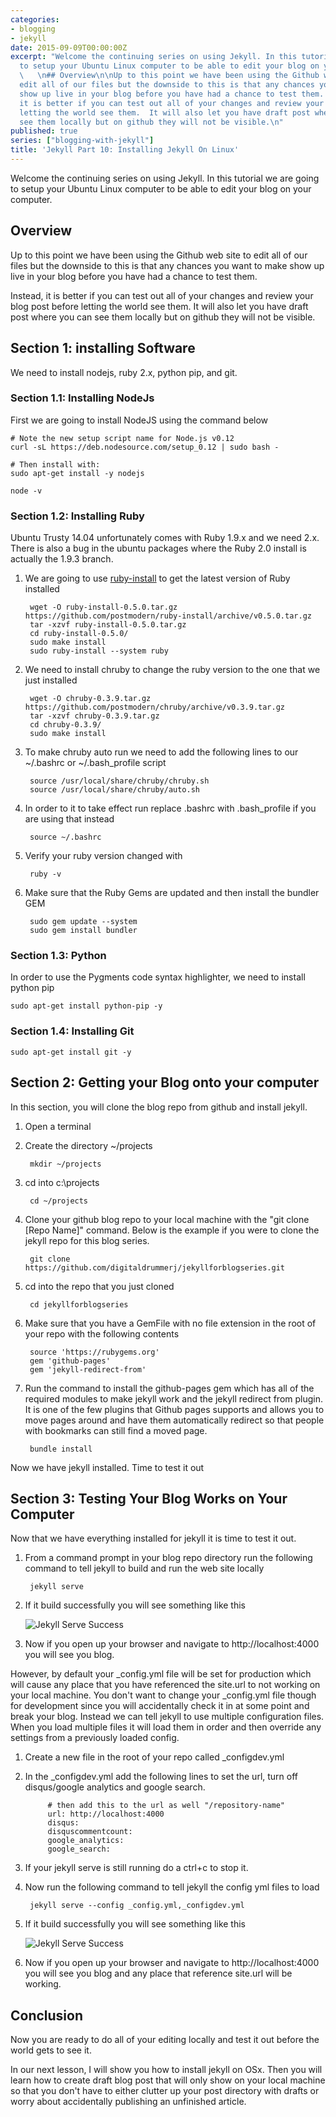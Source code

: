 ```yaml
---
categories:
- blogging
- jekyll
date: 2015-09-09T00:00:00Z
excerpt: "Welcome the continuing series on using Jekyll. In this tutorial we are going
  to setup your Ubuntu Linux computer to be able to edit your blog on your computer.\n
  \   \n## Overview\n\nUp to this point we have been using the Github web site to
  edit all of our files but the downside to this is that any chances you want to make
  show up live in your blog before you have had a chance to test them.  \n\nInstead,
  it is better if you can test out all of your changes and review your blog post before
  letting the world see them.  It will also let you have draft post where you can
  see them locally but on github they will not be visible.\n"
published: true
series: ["blogging-with-jekyll"]
title: 'Jekyll Part 10: Installing Jekyll On Linux'
---
```


Welcome the continuing series on using Jekyll. In this tutorial we are going to setup your Ubuntu Linux computer to be able to edit your blog on your computer.

## Overview

Up to this point we have been using the Github web site to edit all of our files but the downside to this is that any chances you want to make show up live in your blog before you have had a chance to test them.  

Instead, it is better if you can test out all of your changes and review your blog post before letting the world see them.  It will also let you have draft post where you can see them locally but on github they will not be visible.

## Section 1: installing Software

We need to install nodejs, ruby 2.x, python pip, and git.

### Section 1.1: Installing NodeJs

First we are going to install NodeJS using the command below

	# Note the new setup script name for Node.js v0.12
	curl -sL https://deb.nodesource.com/setup_0.12 | sudo bash -
	
	# Then install with:
	sudo apt-get install -y nodejs
	
	node -v
	
### Section 1.2: Installing Ruby

Ubuntu Trusty 14.04 unfortunately comes with Ruby 1.9.x and we need 2.x.  There is also a bug in the ubuntu packages where the Ruby 2.0 install is actually the 1.9.3 branch.

1. We are going to use [ruby-install](https://github.com/postmodern/ruby-install) to get the latest version of Ruby installed

		wget -O ruby-install-0.5.0.tar.gz https://github.com/postmodern/ruby-install/archive/v0.5.0.tar.gz
		tar -xzvf ruby-install-0.5.0.tar.gz
		cd ruby-install-0.5.0/
		sudo make install
		sudo ruby-install --system ruby 	

1. We need to install chruby to change the ruby version to the one that we just installed
	
		wget -O chruby-0.3.9.tar.gz https://github.com/postmodern/chruby/archive/v0.3.9.tar.gz
		tar -xzvf chruby-0.3.9.tar.gz
		cd chruby-0.3.9/
		sudo make install

1. To make chruby auto run we need to add the following lines to our ~/.bashrc or ~/.bash_profile script

		source /usr/local/share/chruby/chruby.sh
		source /usr/local/share/chruby/auto.sh

1. In order to it to take effect run replace .bashrc with .bash_profile if you are using that instead
	
		source ~/.bashrc
	
1. Verify your ruby version changed with 

		ruby -v

1. Make sure that the Ruby Gems are updated and then install the bundler GEM	
	
		sudo gem update --system 	
		sudo gem install bundler

### Section 1.3: Python

In order to use the Pygments code syntax highlighter, we need to install python pip

	sudo apt-get install python-pip -y
	
### Section 1.4: Installing Git

	sudo apt-get install git -y	

## Section 2: Getting your Blog onto your computer

In this section, you will clone the blog repo from github and install jekyll.

1. Open a terminal 
1. Create the directory ~/projects
		
		mkdir ~/projects
	
1. cd into c:\projects
		 
		cd ~/projects
		  
1. Clone your github blog repo to your local machine with the "git clone [Repo Name]" command.  Below is the example if you were to clone the jekyll repo for this blog series.

		git clone https://github.com/digitaldrummerj/jekyllforblogseries.git  

1. cd into the repo that you just cloned

		cd jekyllforblogseries
	
1. Make sure that you have a GemFile with no file extension in the root of your repo with the following contents

		source 'https://rubygems.org'
		gem 'github-pages'
		gem 'jekyll-redirect-from'

1. Run the command to install the github-pages gem which has all of the required modules to make jekyll work and the jekyll redirect from plugin.  It is one of the few plugins that Github pages supports and allows you to move pages around and have them automatically redirect so that people with bookmarks can still find a moved page.   

		bundle install

Now we have jekyll installed.  Time to test it out

## Section 3: Testing Your Blog Works on Your Computer

Now that we have everything installed for jekyll it is time to test it out.  

1. From a command prompt in your blog repo directory run the following command to tell jekyll to build and run the web site locally

		jekyll serve 

1. If it build successfully you will see something like this

	![Jekyll Serve Success](/images/BloggingOnGitHub/jekyllserve.png)

1. Now if you open up your browser and navigate to http://localhost:4000 you will see you blog.

However, by default your _config.yml file will be set for production which will cause any place that you have referenced the site.url to not working on your local machine.  You don't want to change your _config.yml file though for development since you will accidentally check it in at some point and break your blog.  Instead we can tell jekyll to use multiple configuration files.  When you load multiple files it will load them in order and then override any settings from a previously loaded config.

1. Create a new file in the root of your repo called _configdev.yml
1. In the _configdev.yml add the following lines to set the url, turn off disqus/google analytics and google search.  

			# then add this to the url as well "/repository-name"
			url: http://localhost:4000
			disqus:
			disquscommentcount: 
			google_analytics: 
			google_search: 

1. If your jekyll serve is still running do a ctrl+c to stop it.
1. Now run the following command to tell jekyll the config yml files to load

	 	jekyll serve --config _config.yml,_configdev.yml

1. 	If it build successfully you will see something like this
	
	![Jekyll Serve Success](/images/BloggingOnGitHub/jekyllserve_multipleconfigs.png)

1. Now if you open up your browser and navigate to http://localhost:4000 you will see you blog and any place that reference site.url will be working.

## Conclusion

Now you are ready to do all of your editing locally and  test it out before the world gets to see it. 

In our next lesson, I will show you how to install jekyll on OSx.  Then you will learn how to create draft blog post that will only show on your local machine so that you don't have to either clutter up your post directory with drafts or worry about accidentally publishing an unfinished article.
